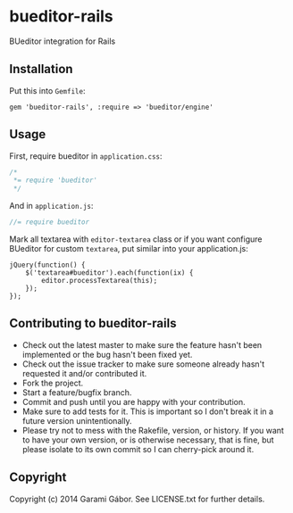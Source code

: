 # bueditor-rails

BUeditor integration for Rails

## Installation

Put this into `Gemfile`:

```
gem 'bueditor-rails', :require => 'bueditor/engine'
```

## Usage

First, require bueditor in `application.css`:

```css
/*
 *= require 'bueditor'
 */
```

And in `application.js`:

```javascript
//= require bueditor
```


Mark all textarea with `editor-textarea` class or if you want
configure BUeditor for custom `textarea`, put similar into
your application.js:

```
jQuery(function() {
    $('textarea#bueditor').each(function(ix) {
        editor.processTextarea(this);
    });
});
```

## Contributing to bueditor-rails
 
 * Check out the latest master to make sure the feature hasn't been implemented or the bug hasn't been fixed yet.
 * Check out the issue tracker to make sure someone already hasn't requested it and/or contributed it.
 * Fork the project.
 * Start a feature/bugfix branch.
 * Commit and push until you are happy with your contribution.
 * Make sure to add tests for it. This is important so I don't break it in a future version unintentionally.
 * Please try not to mess with the Rakefile, version, or history. If you want to have your own version, or is otherwise necessary, that is fine, but please isolate to its own commit so I can cherry-pick around it.

## Copyright

Copyright (c) 2014 Garami Gábor. See LICENSE.txt for
further details.


